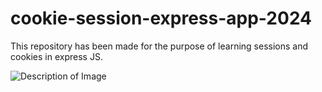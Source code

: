 # cookie-session-express-app-2024
This repository has been made for the purpose of learning sessions and cookies in express JS. 


![Description of Image](data:image/svg+xml;base64,PHN2ZyB2ZXJzaW9uPSIxLjEiIHhtbG5zPSJodHRwOi8vd3d3LnczLm9yZy8yMDAwL3N2ZyIgdmlld0JveD0iMCAwIDE3NjAuMDcxMDk3MjA5MzI0NSAyMjE3Ljg0NjM1NDA2MzE3MiIgd2lkdGg9IjE3NjAuMDcxMDk3MjA5MzI0NSIgaGVpZ2h0PSIyMjE3Ljg0NjM1...)

